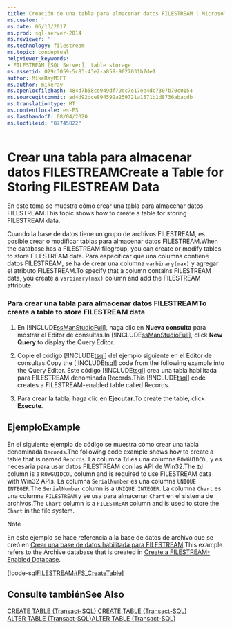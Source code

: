 ```yaml
---
title: Creación de una tabla para almacenar datos FILESTREAM | Microsoft Docs
ms.custom: ''
ms.date: 06/13/2017
ms.prod: sql-server-2014
ms.reviewer: ''
ms.technology: filestream
ms.topic: conceptual
helpviewer_keywords:
- FILESTREAM [SQL Server], table storage
ms.assetid: 029c3059-5c83-43e2-a859-9027031b7de1
author: MikeRayMSFT
ms.author: mikeray
ms.openlocfilehash: 484d7b58ce949df79dc7e17ee4dc7307b70c0154
ms.sourcegitcommit: ad4d92dce894592a259721a1571b1d8736abacdb
ms.translationtype: MT
ms.contentlocale: es-ES
ms.lasthandoff: 08/04/2020
ms.locfileid: "87745822"
---
```

# <a name="create-a-table-for-storing-filestream-data"></a><span data-ttu-id="04bf1-102">Crear una tabla para almacenar datos FILESTREAM</span><span class="sxs-lookup"><span data-stu-id="04bf1-102">Create a Table for Storing FILESTREAM Data</span></span>
  <span data-ttu-id="04bf1-103">En este tema se muestra cómo crear una tabla para almacenar datos FILESTREAM.</span><span class="sxs-lookup"><span data-stu-id="04bf1-103">This topic shows how to create a table for storing FILESTREAM data.</span></span>  
  
 <span data-ttu-id="04bf1-104">Cuando la base de datos tiene un grupo de archivos FILESTREAM, es posible crear o modificar tablas para almacenar datos FILESTREAM.</span><span class="sxs-lookup"><span data-stu-id="04bf1-104">When the database has a FILESTREAM filegroup, you can create or modify tables to store FILESTREAM data.</span></span> <span data-ttu-id="04bf1-105">Para especificar que una columna contiene datos FILESTREAM, se ha de crear una columna `varbinary(max)` y agregar el atributo FILESTREAM.</span><span class="sxs-lookup"><span data-stu-id="04bf1-105">To specify that a column contains FILESTREAM data, you create a `varbinary(max)` column and add the FILESTREAM attribute.</span></span>  
  
### <a name="to-create-a-table-to-store-filestream-data"></a><span data-ttu-id="04bf1-106">Para crear una tabla para almacenar datos FILESTREAM</span><span class="sxs-lookup"><span data-stu-id="04bf1-106">To create a table to store FILESTREAM data</span></span>  
  
1.  <span data-ttu-id="04bf1-107">En [!INCLUDE[ssManStudioFull](../../includes/ssmanstudiofull-md.md)], haga clic en **Nueva consulta** para mostrar el Editor de consultas.</span><span class="sxs-lookup"><span data-stu-id="04bf1-107">In [!INCLUDE[ssManStudioFull](../../includes/ssmanstudiofull-md.md)], click **New Query** to display the Query Editor.</span></span>  
  
2.  <span data-ttu-id="04bf1-108">Copie el código [!INCLUDE[tsql](../../includes/tsql-md.md)] del ejemplo siguiente en el Editor de consultas.</span><span class="sxs-lookup"><span data-stu-id="04bf1-108">Copy the [!INCLUDE[tsql](../../includes/tsql-md.md)] code from the following example into the Query Editor.</span></span> <span data-ttu-id="04bf1-109">Este código [!INCLUDE[tsql](../../includes/tsql-md.md)] crea una tabla habilitada para FILESTREAM denominada Records.</span><span class="sxs-lookup"><span data-stu-id="04bf1-109">This [!INCLUDE[tsql](../../includes/tsql-md.md)] code creates a FILESTREAM-enabled table called Records.</span></span>  
  
3.  <span data-ttu-id="04bf1-110">Para crear la tabla, haga clic en **Ejecutar**.</span><span class="sxs-lookup"><span data-stu-id="04bf1-110">To create the table, click **Execute**.</span></span>  
  
## <a name="example"></a><span data-ttu-id="04bf1-111">Ejemplo</span><span class="sxs-lookup"><span data-stu-id="04bf1-111">Example</span></span>  
 <span data-ttu-id="04bf1-112">En el siguiente ejemplo de código se muestra cómo crear una tabla denominada `Records`.</span><span class="sxs-lookup"><span data-stu-id="04bf1-112">The following code example shows how to create a table that is named `Records`.</span></span> <span data-ttu-id="04bf1-113">La columna `Id` es una columna `ROWGUIDCOL` y es necesaria para usar datos FILESTREAM con las API de Win32.</span><span class="sxs-lookup"><span data-stu-id="04bf1-113">The `Id` column is a `ROWGUIDCOL` column and is required to use FILESTREAM data with Win32 APIs.</span></span> <span data-ttu-id="04bf1-114">La columna `SerialNumber` es una columna `UNIQUE INTEGER`.</span><span class="sxs-lookup"><span data-stu-id="04bf1-114">The `SerialNumber` column is a `UNIQUE INTEGER`.</span></span> <span data-ttu-id="04bf1-115">La columna `Chart` es una columna `FILESTREAM` y se usa para almacenar `Chart` en el sistema de archivos.</span><span class="sxs-lookup"><span data-stu-id="04bf1-115">The `Chart` column is a `FILESTREAM` column and is used to store the `Chart` in the file system.</span></span>  
  
> [!NOTE]  
>  <span data-ttu-id="04bf1-116">En este ejemplo se hace referencia a la base de datos de archivo que se creó en [Crear una base de datos habilitada para FILESTREAM](create-a-filestream-enabled-database.md).</span><span class="sxs-lookup"><span data-stu-id="04bf1-116">This example refers to the Archive database that is created in [Create a FILESTREAM-Enabled Database](create-a-filestream-enabled-database.md).</span></span>  
  
 [!code-sql[FILESTREAM#FS_CreateTable](../../snippets/tsql/SQL15/tsql/filestream/transact-sql/filestream.sql#fs_createtable)]  
  
## <a name="see-also"></a><span data-ttu-id="04bf1-117">Consulte también</span><span class="sxs-lookup"><span data-stu-id="04bf1-117">See Also</span></span>  
 <span data-ttu-id="04bf1-118">[CREATE TABLE &#40;Transact-SQL&#41;](/sql/t-sql/statements/create-table-transact-sql) </span><span class="sxs-lookup"><span data-stu-id="04bf1-118">[CREATE TABLE &#40;Transact-SQL&#41;](/sql/t-sql/statements/create-table-transact-sql) </span></span>  
 [<span data-ttu-id="04bf1-119">ALTER TABLE &#40;Transact-SQL&#41;</span><span class="sxs-lookup"><span data-stu-id="04bf1-119">ALTER TABLE &#40;Transact-SQL&#41;</span></span>](/sql/t-sql/statements/alter-table-transact-sql)  
  
  
